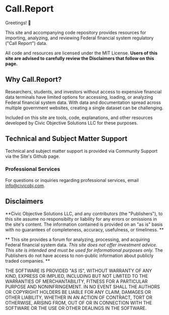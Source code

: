 # Call.Report

Greetings! 👋

This site and accompanying code repository provides resources for importing, analyzing, and reviewing Federal financial system regulatory ("Call Report") data.

All code and resources are licensed under the MIT License. **Users of this site are advised to carefully review the Disclaimers that follow on this page.**

## Why Call.Report?

Researchers, students, and investors without access to expensive financial data terminals have limited options for accessing, loading, or analyzing Federal financial system data. With data and documentation spread across multiple government websites, creating a single dataset can be challenging.

Included on this site are tools, code, explanations, and other resources developed by Civic Objective Solutions LLC for these purposes.

## Technical and Subject Matter Support

Technical and subject matter support is provided via Community Support via the Site's Github page.

### Professional Services

For questions or inquiries regarding professional services, email [info@civicobj.com](mailto:info@civicobj.com).

## Disclaimers

**Civic Objective Solutions LLC, and any contributors (the "Publishers"), to this site assume no responsibilty or liability for any errors or omissions in the site's content. The information contained is provided on an "as is" basis with no guarantees of completeness, accuracy, usefulness, or timeliness.
**

**
This site provides a forum for analyzing, processing, and acquiring Federal financial system data. _This site does not offer investment advice. This site is intended and must be used for informational purposes only._ The Publishers do not have access to non-public information about publicly traded companies.
**

THE SOFTWARE IS PROVIDED "AS IS", WITHOUT WARRANTY OF ANY KIND, EXPRESS OR
IMPLIED, INCLUDING BUT NOT LIMITED TO THE WARRANTIES OF MERCHANTABILITY,
FITNESS FOR A PARTICULAR PURPOSE AND NONINFRINGEMENT. IN NO EVENT SHALL THE
AUTHORS OR COPYRIGHT HOLDERS BE LIABLE FOR ANY CLAIM, DAMAGES OR OTHER
LIABILITY, WHETHER IN AN ACTION OF CONTRACT, TORT OR OTHERWISE, ARISING FROM,
OUT OF OR IN CONNECTION WITH THE SOFTWARE OR THE USE OR OTHER DEALINGS IN
THE SOFTWARE.

